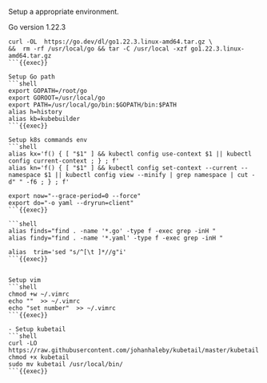 Setup a appropriate environment.

Go version 1.22.3
```shell
curl -OL  https://go.dev/dl/go1.22.3.linux-amd64.tar.gz \
&&  rm -rf /usr/local/go && tar -C /usr/local -xzf go1.22.3.linux-amd64.tar.gz
```{{exec}}

Setup Go path
```shell
export GOPATH=/root/go
export GOROOT=/usr/local/go
export PATH=/usr/local/go/bin:$GOPATH/bin:$PATH
alias h=history
alias kb=kubebuilder
```{{exec}}

Setup k8s commands env
```shell
alias kx='f() { [ "$1" ] && kubectl config use-context $1 || kubectl config current-context ; } ; f'
alias kn='f() { [ "$1" ] && kubectl config set-context --current --namespace $1 || kubectl config view --minify | grep namespace | cut -d" " -f6 ; } ; f'

export now="--grace-period=0 --force"
export do="-o yaml --dryrun=client"
```{{exec}}

```shell
alias finds="find . -name '*.go' -type f -exec grep -inH "
alias findy="find . -name '*.yaml' -type f -exec grep -inH "

alias  trim='sed "s/^[\t ]*//g"i'
```{{exec}}


Setup vim
```shell
chmod +w ~/.vimrc
echo ""  >> ~/.vimrc
echo "set number"  >> ~/.vimrc
```{{exec}}

- Setup kubetail
```shell
curl -LO https://raw.githubusercontent.com/johanhaleby/kubetail/master/kubetail
chmod +x kubetail
sudo mv kubetail /usr/local/bin/
```{{exec}}
